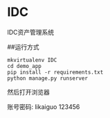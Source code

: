 # IDC
IDC资产管理系统


##运行方式

```
mkvirtualenv IDC
cd demo_app
pip install -r requirements.txt
python manage.py runserver
```
然后打开浏览器

账号密码: likaiguo 123456
